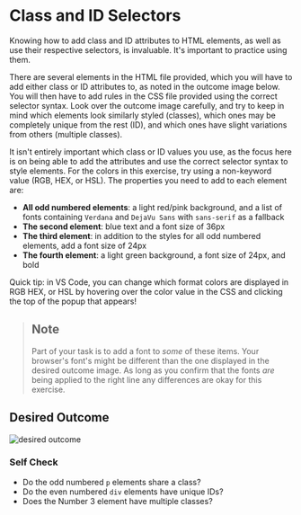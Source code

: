 # Class and ID Selectors

Knowing how to add class and ID attributes to HTML elements, as well as use
their respective selectors, is invaluable. It's important to practice using them.

There are several elements in the HTML file provided, which you will have to add
either class or ID attributes to, as noted in the outcome image below. You will
then have to add rules in the CSS file provided using the correct selector syntax.
Look over the outcome image carefully, and try to keep in mind which elements look
similarly styled (classes), which ones may be completely unique from the rest (ID),
and which ones have slight variations from others (multiple classes).

It isn't entirely important which class or ID values you use, as the focus here is
on being able to add the attributes and use the correct selector syntax to style
elements. For the colors in this exercise, try using a non-keyword value
(RGB, HEX, or HSL). The properties you need to add to each element are:

- **All odd numbered elements**: a light red/pink background, and a list of fonts
  containing `Verdana` and `DejaVu Sans` with `sans-serif` as a fallback
- **The second element**: blue text and a font size of 36px
- **The third element**: in addition to the styles for all odd numbered elements,
  add a font size of 24px
- **The fourth element**: a light green background, a font size of 24px, and bold

Quick tip: in VS Code, you can change which format colors are displayed in RGB
HEX, or HSL by hovering over the color value in the CSS and clicking the top
of the popup that appears!

> ## Note
>
> Part of your task is to add a font to _some_ of these items. Your browser's
> font's might be different than the one displayed in the desired outcome image.
> As long as you confirm that the fonts _are_ being applied to the right line
> any differences are okay for this exercise.

## Desired Outcome

![desired outcome](./desired-outcome.png)

### Self Check

- Do the odd numbered `p` elements share a class?
- Do the even numbered `div` elements have unique IDs?
- Does the Number 3 element have multiple classes?
